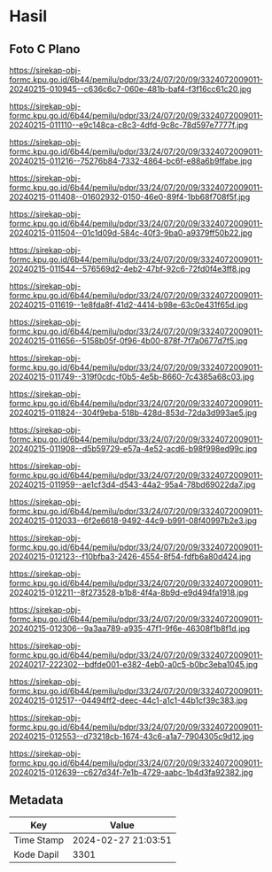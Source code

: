 # Hasil

## Foto C Plano

https://sirekap-obj-formc.kpu.go.id/6b44/pemilu/pdpr/33/24/07/20/09/3324072009011-20240215-010945--c636c6c7-060e-481b-baf4-f3f16cc61c20.jpg

https://sirekap-obj-formc.kpu.go.id/6b44/pemilu/pdpr/33/24/07/20/09/3324072009011-20240215-011110--e9c148ca-c8c3-4dfd-9c8c-78d597e7777f.jpg

https://sirekap-obj-formc.kpu.go.id/6b44/pemilu/pdpr/33/24/07/20/09/3324072009011-20240215-011216--75276b84-7332-4864-bc6f-e88a6b9ffabe.jpg

https://sirekap-obj-formc.kpu.go.id/6b44/pemilu/pdpr/33/24/07/20/09/3324072009011-20240215-011408--01602932-0150-46e0-89f4-1bb68f708f5f.jpg

https://sirekap-obj-formc.kpu.go.id/6b44/pemilu/pdpr/33/24/07/20/09/3324072009011-20240215-011504--01c1d09d-584c-40f3-9ba0-a9379ff50b22.jpg

https://sirekap-obj-formc.kpu.go.id/6b44/pemilu/pdpr/33/24/07/20/09/3324072009011-20240215-011544--576569d2-4eb2-47bf-92c6-72fd0f4e3ff8.jpg

https://sirekap-obj-formc.kpu.go.id/6b44/pemilu/pdpr/33/24/07/20/09/3324072009011-20240215-011619--1e8fda8f-41d2-4414-b98e-63c0e431f65d.jpg

https://sirekap-obj-formc.kpu.go.id/6b44/pemilu/pdpr/33/24/07/20/09/3324072009011-20240215-011656--5158b05f-0f96-4b00-878f-7f7a0677d7f5.jpg

https://sirekap-obj-formc.kpu.go.id/6b44/pemilu/pdpr/33/24/07/20/09/3324072009011-20240215-011749--319f0cdc-f0b5-4e5b-8660-7c4385a68c03.jpg

https://sirekap-obj-formc.kpu.go.id/6b44/pemilu/pdpr/33/24/07/20/09/3324072009011-20240215-011824--304f9eba-518b-428d-853d-72da3d993ae5.jpg

https://sirekap-obj-formc.kpu.go.id/6b44/pemilu/pdpr/33/24/07/20/09/3324072009011-20240215-011908--d5b59729-e57a-4e52-acd6-b98f998ed99c.jpg

https://sirekap-obj-formc.kpu.go.id/6b44/pemilu/pdpr/33/24/07/20/09/3324072009011-20240215-011959--ae1cf3d4-d543-44a2-95a4-78bd69022da7.jpg

https://sirekap-obj-formc.kpu.go.id/6b44/pemilu/pdpr/33/24/07/20/09/3324072009011-20240215-012033--6f2e6618-9492-44c9-b991-08f40997b2e3.jpg

https://sirekap-obj-formc.kpu.go.id/6b44/pemilu/pdpr/33/24/07/20/09/3324072009011-20240215-012123--f10bfba3-2426-4554-8f54-fdfb6a80d424.jpg

https://sirekap-obj-formc.kpu.go.id/6b44/pemilu/pdpr/33/24/07/20/09/3324072009011-20240215-012211--8f273528-b1b8-4f4a-8b9d-e9d494fa1918.jpg

https://sirekap-obj-formc.kpu.go.id/6b44/pemilu/pdpr/33/24/07/20/09/3324072009011-20240215-012306--9a3aa789-a935-47f1-9f6e-46308f1b8f1d.jpg

https://sirekap-obj-formc.kpu.go.id/6b44/pemilu/pdpr/33/24/07/20/09/3324072009011-20240217-222302--bdfde001-e382-4eb0-a0c5-b0bc3eba1045.jpg

https://sirekap-obj-formc.kpu.go.id/6b44/pemilu/pdpr/33/24/07/20/09/3324072009011-20240215-012517--04494ff2-deec-44c1-a1c1-44b1cf39c383.jpg

https://sirekap-obj-formc.kpu.go.id/6b44/pemilu/pdpr/33/24/07/20/09/3324072009011-20240215-012553--d73218cb-1674-43c6-a1a7-7904305c9d12.jpg

https://sirekap-obj-formc.kpu.go.id/6b44/pemilu/pdpr/33/24/07/20/09/3324072009011-20240215-012639--c627d34f-7e1b-4729-aabc-1b4d3fa92382.jpg


## Metadata

| Key        | Value               |
| ---------- | ------------------- |
| Time Stamp | 2024-02-27 21:03:51 |
| Kode Dapil | 3301                |



